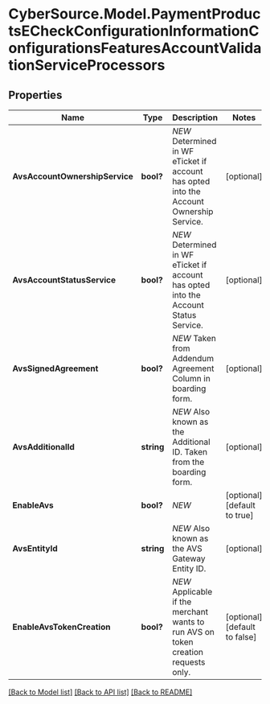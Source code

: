 # CyberSource.Model.PaymentProductsECheckConfigurationInformationConfigurationsFeaturesAccountValidationServiceProcessors
## Properties

Name | Type | Description | Notes
------------ | ------------- | ------------- | -------------
**AvsAccountOwnershipService** | **bool?** | *NEW* Determined in WF eTicket if account has opted into the Account Ownership Service. | [optional] 
**AvsAccountStatusService** | **bool?** | *NEW* Determined in WF eTicket if account has opted into the Account Status Service. | [optional] 
**AvsSignedAgreement** | **bool?** | *NEW* Taken from Addendum Agreement Column in boarding form. | [optional] 
**AvsAdditionalId** | **string** | *NEW* Also known as the Additional ID. Taken from the boarding form. | [optional] 
**EnableAvs** | **bool?** | *NEW* | [optional] [default to true]
**AvsEntityId** | **string** | *NEW* Also known as the AVS Gateway Entity ID. | [optional] 
**EnableAvsTokenCreation** | **bool?** | *NEW* Applicable if the merchant wants to run AVS on token creation requests only. | [optional] [default to false]

[[Back to Model list]](../README.md#documentation-for-models) [[Back to API list]](../README.md#documentation-for-api-endpoints) [[Back to README]](../README.md)

